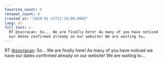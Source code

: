```yaml
---
favorite_count: 0
retweet_count: 0
created_at: "2019-01-11T12:18:08.000Z"
lang: en
full_text: >-
  RT @socracan: So... We are finally here! As many of you have noticed we have
  our dates confirmed already on our website! We are waiting to…
---
```


RT [@socracan](https://twitter.com/socracan): So... We are finally here! As many
of you have noticed we have our dates confirmed already on our website! We are
waiting to…
